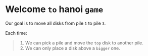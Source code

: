 # Welcome `to` hanoi `game`

Our goal is to move all disks from pile `1` to pile `3`.

Each time:

> 1. We can pick a pile and move the `top` disk to another pile.
> 2. We can only place a disk above a `bigger` one.

